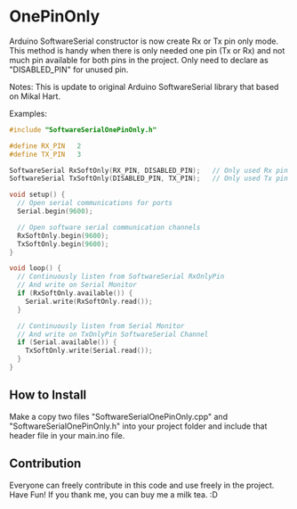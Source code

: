# OnePinOnly
Arduino SoftwareSerial constructor is now create Rx or Tx pin only mode. This method is handy when there is only needed one pin (Tx or Rx) and not much pin available for both pins in the project. Only need to declare as "DISABLED_PIN" for unused pin.

Notes: This is update to original Arduino SoftwareSerial library that based on Mikal Hart.

Examples:
```c++
#include "SoftwareSerialOnePinOnly.h"

#define RX_PIN   2
#define TX_PIN   3

SoftwareSerial RxSoftOnly(RX_PIN, DISABLED_PIN);   // Only used Rx pin
SoftwareSerial TxSoftOnly(DISABLED_PIN, TX_PIN);   // Only used Tx pin

void setup() {
  // Open serial communications for ports
  Serial.begin(9600);

  // Open software serial communication channels
  RxSoftOnly.begin(9600);
  TxSoftOnly.begin(9600);
}

void loop() {
  // Continuously listen from SoftwareSerial RxOnlyPin
  // And write on Serial Monitor
  if (RxSoftOnly.available()) {
    Serial.write(RxSoftOnly.read());
  }

  // Continuously listen from Serial Monitor
  // And write on TxOnlyPin SoftwareSerial Channel
  if (Serial.available()) {
    TxSoftOnly.write(Serial.read());
  }
}
```

## How to Install
Make a copy two files "SoftwareSerialOnePinOnly.cpp" and "SoftwareSerialOnePinOnly.h" into your project folder and include that header file in your main.ino file.

## Contribution
Everyone can freely contribute in this code and use freely in the project. Have Fun! If you thank me, you can buy me a milk tea. :D
